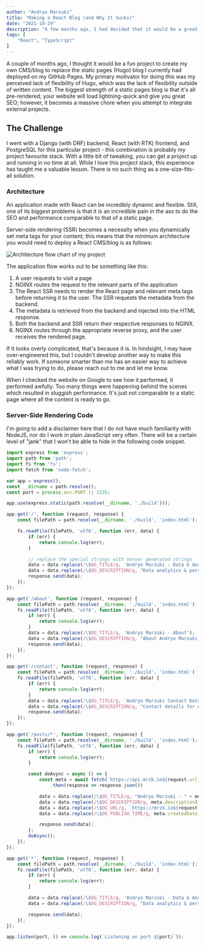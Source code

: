 ```yaml
---
author: "Andryo Marzuki"
title: "Making a React Blog (and Why It Sucks)"
date: "2021-10-29"
description: "A few months ago, I had decided that it would be a great idea to convert my static-page blog (powered by Hugo) into a CMS made with Django and React. This post is going to talk about why that was a stupid idea and why I was a stupid person for thinking that it would be better than a static-page blog."
tags: [
    "React", "TypeScript"
]
---
```


A couple of months ago, I thought it would be a fun project to create my own CMS/blog to replace the static pages (Hugo) blog I currently had deployed on my GitHub Pages. My primary motivator for doing this was my perceived lack of flexibility of Hugo, which was the lack of flexibility outside of written content. The biggest strength of a static pages blog is that it's all pre-rendered; your website will load lightning-quick and give you great SEO; however, it becomes a massive chore when you attempt to integrate external projects.

## The Challenge

I went with a Django (with DRF) backend, React (with RTK) frontend, and PostgreSQL for this particular project - this combination is probably my project favourite stack. With a little bit of tweaking, you can get a project up and running in no time at all. While I love this project stack, this experience has taught me a valuable lesson. There is no such thing as a one-size-fits-all solution.

### Architecture

An application made with React can be incredibly dynamic and flexible. Still, one of its biggest problems is that it is an incredible pain in the ass to do the SEO and performance comparable to that of a static page.

Server-side rendering (SSR) becomes a necessity when you dynamically set meta tags for your content; this means that the minimum architecture you would need to deploy a React CMS/blog is as follows:

![Architecture flow chart of my project](/images/react_blog/flow.png)

The application flow works out to be something like this:
1. A user requests to visit a page
2. NGINX routes the request to the relevant parts of the application
3. The React SSR needs to render the React page and relevant meta tags before returning it to the user. The SSR requests the metadata from the backend.
4. The metadata is retrieved from the backend and injected into the HTML response.
5. Both the backend and SSR return their respective responses to NGINX.
6. NGINX routes through the appropriate reverse proxy, and the user receives the rendered page.

If it looks overly complicated, that's because it is. In hindsight, I may have over-engineered this, but I couldn't develop another way to make this reliably work. If someone smarter than me has an easier way to achieve what I was trying to do, please reach out to me and let me know.

When I checked the website on Google to see how it performed, it performed awfully. Too many things were happening behind the scenes which resulted in sluggish performance. It's just not comparable to a static page where all the content is ready to go.

### Server-Side Rendering Code

I'm going to add a disclaimer here that I do not have much familiarity with NodeJS, nor do I work in plain JavaScript very often. There will be a certain level of "jank" that I won't be able to hide in the following code snippet.

```js
import express from 'express';
import path from 'path';
import fs from 'fs';
import fetch from 'node-fetch';

var app = express();
const __dirname = path.resolve();
const port = process.env.PORT || 1235;

app.use(express.static(path.resolve(__dirname, './build')));

app.get('/', function (request, response) {
    const filePath = path.resolve(__dirname, './build', 'index.html');

    fs.readFile(filePath, 'utf8', function (err, data) {
        if (err) {
            return console.log(err);
        }

        // replace the special strings with server generated strings
        data = data.replace(/\$OG_TITLE/g, 'Andryo Marzuki - Data & Analytics');
        data = data.replace(/\$OG_DESCRIPTION/g, "Data analytics & personal blog of Andryo Marzuki");
        response.send(data);
    });
});

app.get('/about', function (request, response) {
    const filePath = path.resolve(__dirname, './build', 'index.html')
    fs.readFile(filePath, 'utf8', function (err, data) {
        if (err) {
            return console.log(err);
        }
        data = data.replace(/\$OG_TITLE/g, 'Andryo Marzuki - About');
        data = data.replace(/\$OG_DESCRIPTION/g, "About Andryo Marzuki, career history and interests.");
        response.send(data);
    });
});

app.get('/contact', function (request, response) {
    const filePath = path.resolve(__dirname, './build', 'index.html')
    fs.readFile(filePath, 'utf8', function (err, data) {
        if (err) {
            return console.log(err);
        }
        data = data.replace(/\$OG_TITLE/g, 'Andryo Marzuki Contact Details');
        data = data.replace(/\$OG_DESCRIPTION/g, "Contact details for Andryo Marzuki");
        response.send(data);
    });
});

app.get('/posts/*', function (request, response) {
    const filePath = path.resolve(__dirname, './build', 'index.html');
    fs.readFile(filePath, 'utf8', function (err, data) {
        if (err) {
            return console.log(err);
        }

        const doAsync = async () => {
            const meta = await fetch(`https://api.mrzk.io${request.url}?meta=True`)
                .then(response => response.json())

            data = data.replace(/\$OG_TITLE/g, "Andryo Marzuki - " + meta.title);
            data = data.replace(/\$OG_DESCRIPTION/g, meta.description);
            data = data.replace(/\$OG_URL/g, `https://mrzk.io${request.url}`);
            data = data.replace(/\$OG_PUBLISH_TIME/g, meta.createdDate);

            response.send(data);
        };
        doAsync();
    });
});

app.get('*', function (request, response) {
    const filePath = path.resolve(__dirname, './build', 'index.html');
    fs.readFile(filePath, 'utf8', function (err, data) {
        if (err) {
            return console.log(err);
        }

        data = data.replace(/\$OG_TITLE/g, 'Andryo Marzuki - Data & Analytics');
        data = data.replace(/\$OG_DESCRIPTION/g, "Data analytics & personal blog of Andryo Marzuki");

        response.send(data);
    });
});

app.listen(port, () => console.log(`Listening on port ${port}`));
```